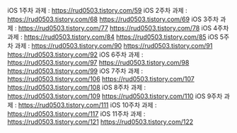 iOS 1주차 과제 : https://rud0503.tistory.com/59
iOS 2주차 과제 : https://rud0503.tistory.com/68
                https://rud0503.tistory.com/69
iOS 3주차 과제 : https://rud0503.tistory.com/77
                https://rud0503.tistory.com/78
iOS 4주차 과제 : https://rud0503.tistory.com/84
                https://rud0503.tistory.com/85
iOS 5주차 과제 : https://rud0503.tistory.com/90
                https://rud0503.tistory.com/91
                https://rud0503.tistory.com/92
iOS 6주차 과제 : https://rud0503.tistory.com/97
                https://rud0503.tistory.com/98
                https://rud0503.tistory.com/99
iOS 7주차 과제 : https://rud0503.tistory.com/106
                https://rud0503.tistory.com/107
                https://rud0503.tistory.com/108
iOS 8주차 과제 : https://rud0503.tistory.com/109
                https://rud0503.tistory.com/110
iOS 9주차 과제 : https://rud0503.tistory.com/111
iOS 10주차 과제 : https://rud0503.tistory.com/117
iOS 11주차 과제 : https://rud0503.tistory.com/121
                https://rud0503.tistory.com/122